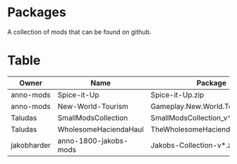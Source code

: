 # Packages

A collection of mods that can be found on github.

# Table

|Owner|Name|Package|
|-|-|-|
| anno-mods | Spice-it-Up | Spice-it-Up.zip |
| anno-mods | New-World-Tourism | Gameplay.New.World.Tourism.zip |
| Taludas | SmallModsCollection | SmallModsCollection_v*.zip |
| Taludas | WholesomeHaciendaHaul | TheWholesomeHaciendaHaul_v*.zip |
| jakobharder | anno-1800-jakobs-mods | Jakobs-Collection-v*.zip |
